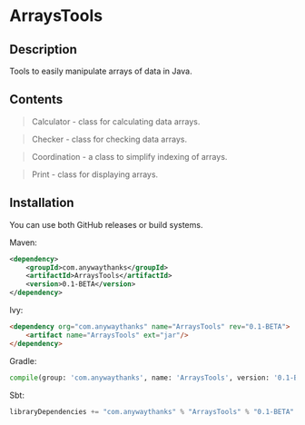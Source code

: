 # ArraysTools

## Description

Tools to easily manipulate arrays of data in Java.


## Contents
> Calculator - class for calculating data arrays.

> Checker - class for checking data arrays.

> Coordination - a class to simplify indexing of arrays.

> Print - class for displaying arrays.

## Installation
You can use both GitHub releases or build systems.

Maven:
``` xml
<dependency>
    <groupId>com.anywaythanks</groupId>
    <artifactId>ArraysTools</artifactId>
    <version>0.1-BETA</version>
</dependency>
```

Ivy:
``` html
<dependency org="com.anywaythanks" name="ArraysTools" rev="0.1-BETA">
    <artifact name="ArraysTools" ext="jar"/>
</dependency>
```

Gradle:
``` python
compile(group: 'com.anywaythanks', name: 'ArraysTools', version: '0.1-BETA')
```

Sbt:
``` java
libraryDependencies += "com.anywaythanks" % "ArraysTools" % "0.1-BETA"
```
